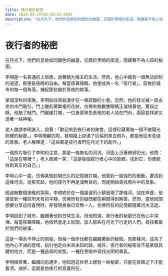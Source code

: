 ```yaml
---
title: 夜行者的秘密
date: 2025-05-15T02:58:53.094Z
description: "在月光下，他們的足跡如同銀色的幽靈，交錯於黑暗的街道，隱藏著不為人知的秘密。"
---
```


# 夜行者的秘密

在月光下，他們的足跡如同銀色的幽靈，交錯於黑暗的街道，隱藏著不為人知的秘密。

李明是一名普通的上班族，過著朝九晚五的生活。然而，他心中總有一個無法抑制的渴望，那便是夜晚的自由。每當夜幕降臨，他便成為一名「夜行者」，穿梭於城市的每一個角落，捕捉那些屬於黑夜的故事。

某個深秋的夜晚，李明如往常般漫步在一條寂靜的小巷。忽然，他的目光被一扇古老的木門吸引。門上雕刻著繁複的花紋，仿佛有無數雙眼睛正凝視著他。驚訝之餘，他敲了敲門。門緩緩打開，一位身穿黑色長袍的老人站在門內，面容慈祥卻又透著一絲神秘。

老人邀請李明進入，說著：「歡迎來到夜行者的聚會，這裡珍藏著每一個不被陽光照耀的秘密。」李明環顧四周，發現牆上掛滿了巨幅的黑白照片，都是他從未見過的景象。老人解釋道：「這些都是夜行者們在月光下的創作。」

一張照片吸引了李明的注意，那是一條無名的河流，河面上泛著微弱的光。他問：「這是在哪裡？」老人微微一笑：「這是每個夜行者心中的故鄉，找到它，你便能找到真正的自己。」

李明心中一震，仿佛某個封閉已久的記憶被打開。他感到一股強烈的衝動，要找到這條河流。從那天起，他的夜行不再是漫無目的，而是開始尋找照片中的景象。

經過無數個夜晚的探索，李明終於在一個遙遠的小鎮發現了那條河。站在岸邊，他感受到一種前所未有的平靜，仿佛所有的疑問都在瞬間得到解答。然而，當他回頭想要分享這份喜悅時，卻發現身後已空無一人，仿佛所有的記憶都隨著河水流逝。

李明回到了城市，繼續著他的日常生活，但他知道，夜行者的秘密已在他心中深埋。每當夜幕降臨，他依然會走上街頭，加入那些在月光下行走的人們，尋找著屬於他們的故事。

這是一場永不停止的旅程，而每一個步伐都在編織著新的秘密。而那條河，成為了他內心不滅的燈塔，指引他走向未來未知的路。或許，夜行者的秘密並不是某個具體的地方，而是一種追尋的狀態，一種在黑暗中尋找光明的勇氣。

李明微笑著，繼續向前邁步，他知道這世界上總有一些秘密，只能在夜幕之下才能看清。或許，這就是他夜行的意義所在。